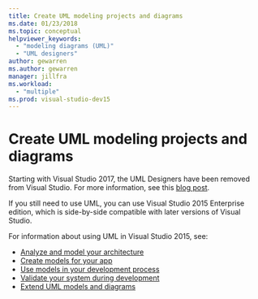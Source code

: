 ```yaml
---
title: Create UML modeling projects and diagrams
ms.date: 01/23/2018
ms.topic: conceptual
helpviewer_keywords:
  - "modeling diagrams (UML)"
  - "UML designers"
author: gewarren
ms.author: gewarren
manager: jillfra
ms.workload:
  - "multiple"
ms.prod: visual-studio-dev15
---
```

# Create UML modeling projects and diagrams

Starting with Visual Studio 2017, the UML Designers have been removed from Visual Studio. For more information, see this [blog post](https://blogs.msdn.microsoft.com/devops/2016/10/14/uml-designers-have-been-removed-layer-designer-now-supports-live-architectural-analysis/).

If you still need to use UML, you can use Visual Studio 2015 Enterprise edition, which is side-by-side compatible with later versions of Visual Studio.

For information about using UML in Visual Studio 2015, see:

* [Analyze and model your architecture](analyze-and-model-your-architecture.md)
* [Create models for your app](create-models-for-your-app.md)
* [Use models in your development process](use-models-in-your-development-process.md)
* [Validate your system during development](validate-your-system-during-development.md)
* [Extend UML models and diagrams](create-uml-modeling-projects-and-diagrams.md)